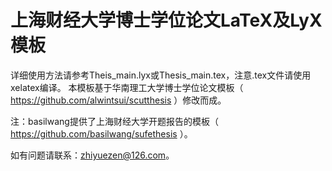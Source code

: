 # 上海财经大学博士学位论文LaTeX及LyX模板
详细使用方法请参考Theis_main.lyx或Thesis_main.tex，注意.tex文件请使用xelatex编译。
本模板基于华南理工大学博士学位论文模板（ https://github.com/alwintsui/scutthesis ）修改而成。

注：basilwang提供了上海财经大学开题报告的模板（ https://github.com/basilwang/sufethesis ）。

如有问题请联系：zhiyuezen@126.com。
